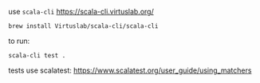 use `scala-cli`
https://scala-cli.virtuslab.org/
```
brew install Virtuslab/scala-cli/scala-cli
```
to run:
```
scala-cli test .
```

tests use scalatest: 
https://www.scalatest.org/user_guide/using_matchers
